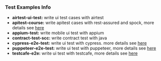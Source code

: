 ### Test Examples Info

- **airtest-ui-test:** write ui test cases with airtest
- **apitest-course:** write apitest cases with rest-assured and spock, more details see [here](https://blog.csdn.net/qiaotl/article/details/127808716?spm=1001.2014.3001.5502)
- **appium-test:** write mobile ui test with appium
- **contract-test-scc:** write contract test with java
- **cypress-e2e-test:** write ui test with cypress. more details see [here](https://blog.csdn.net/qiaotl/article/details/127810499?spm=1001.2014.3001.5502)
- **puppeteer-e2e-test:** write ui test with puppeteer, more details see [here](https://blog.csdn.net/qiaotl/article/details/127810499?spm=1001.2014.3001.5502)
- **testcafe-e2e:** write ui test with testcafe, more details see [here](https://blog.csdn.net/qiaotl/article/details/127810499?spm=1001.2014.3001.5502)
